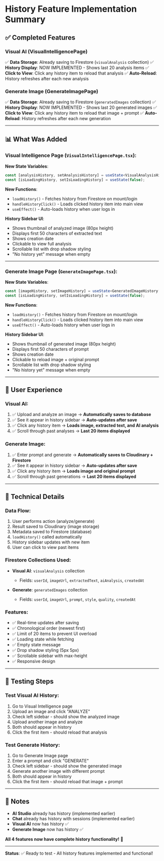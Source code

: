 # History Feature Implementation Summary

## ✅ Completed Features

### **Visual AI (VisualIntelligencePage)**
✅ **Data Storage**: Already saving to Firestore (`visualAnalysis` collection)
✅ **History Display**: NOW IMPLEMENTED - Shows last 20 analysis items
✅ **Click to View**: Click any history item to reload that analysis
✅ **Auto-Reload**: History refreshes after each new analysis

### **Generate Image (GenerateImagePage)**
✅ **Data Storage**: Already saving to Firestore (`generatedImages` collection)
✅ **History Display**: NOW IMPLEMENTED - Shows last 20 generated images
✅ **Click to View**: Click any history item to reload that image + prompt
✅ **Auto-Reload**: History refreshes after each new generation

---

## 📊 What Was Added

### Visual Intelligence Page (`VisualIntelligencePage.tsx`):

**New State Variables**:
```typescript
const [analysisHistory, setAnalysisHistory] = useState<VisualAnalysisHistory[]>([]);
const [isLoadingHistory, setIsLoadingHistory] = useState(false);
```

**New Functions**:
- `loadHistory()` - Fetches history from Firestore on mount/login
- `handleHistoryClick()` - Loads clicked history item into main view
- `useEffect()` - Auto-loads history when user logs in

**History Sidebar UI**:
- Shows thumbnail of analyzed image (80px height)
- Displays first 50 characters of extracted text
- Shows creation date
- Clickable to view full analysis
- Scrollable list with drop shadow styling
- "No history yet" message when empty

---

### Generate Image Page (`GenerateImagePage.tsx`):

**New State Variables**:
```typescript
const [imageHistory, setImageHistory] = useState<GeneratedImageHistory[]>([]);
const [isLoadingHistory, setIsLoadingHistory] = useState(false);
```

**New Functions**:
- `loadHistory()` - Fetches history from Firestore on mount/login
- `handleHistoryClick()` - Loads clicked history item into main view
- `useEffect()` - Auto-loads history when user logs in

**History Sidebar UI**:
- Shows thumbnail of generated image (80px height)
- Displays first 50 characters of prompt
- Shows creation date
- Clickable to reload image + original prompt
- Scrollable list with drop shadow styling
- "No history yet" message when empty

---

## 🎯 User Experience

### Visual AI:
1. ✅ Upload and analyze an image → **Automatically saves to database**
2. ✅ See it appear in history sidebar → **Auto-updates after save**
3. ✅ Click any history item → **Loads image, extracted text, and AI analysis**
4. ✅ Scroll through past analyses → **Last 20 items displayed**

### Generate Image:
1. ✅ Enter prompt and generate → **Automatically saves to Cloudinary + Firestore**
2. ✅ See it appear in history sidebar → **Auto-updates after save**
3. ✅ Click any history item → **Loads image and original prompt**
4. ✅ Scroll through past generations → **Last 20 items displayed**

---

## 🔧 Technical Details

### Data Flow:
1. User performs action (analyze/generate)
2. Result saved to Cloudinary (image storage)
3. Metadata saved to Firestore (database)
4. `loadHistory()` called automatically
5. History sidebar updates with new item
6. User can click to view past items

### Firestore Collections Used:
- **Visual AI**: `visualAnalysis` collection
  - Fields: `userId`, `imageUrl`, `extractedText`, `aiAnalysis`, `createdAt`
  
- **Generate**: `generatedImages` collection
  - Fields: `userId`, `imageUrl`, `prompt`, `style`, `quality`, `createdAt`

### Features:
- ✅ Real-time updates after saving
- ✅ Chronological order (newest first)
- ✅ Limit of 20 items to prevent UI overload
- ✅ Loading state while fetching
- ✅ Empty state message
- ✅ Drop shadow styling (5px 5px)
- ✅ Scrollable sidebar with max-height
- ✅ Responsive design

---

## 🚀 Testing Steps

### Test Visual AI History:
1. Go to Visual Intelligence page
2. Upload an image and click "ANALYZE"
3. Check left sidebar - should show the analyzed image
4. Upload another image and analyze
5. Both should appear in history
6. Click the first item - should reload that analysis

### Test Generate History:
1. Go to Generate Image page
2. Enter a prompt and click "GENERATE"
3. Check left sidebar - should show the generated image
4. Generate another image with different prompt
5. Both should appear in history
6. Click the first item - should reload that image + prompt

---

## 📝 Notes

- **AI Studio** already has history (implemented earlier)
- **Chat** already has history with sessions (implemented earlier)
- **Visual AI** now has history ✅
- **Generate Image** now has history ✅

**All 4 features now have complete history functionality!** 🎉

---

**Status**: ✅ Ready to test - All history features implemented and functional!
